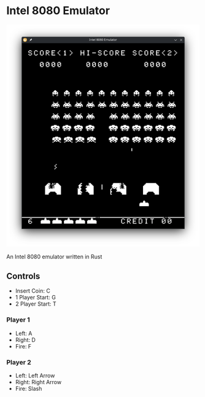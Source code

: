 # Intel 8080 Emulator

![A screenshot of the emulator](./screenshot.png)

An Intel 8080 emulator written in Rust

## Controls
- Insert Coin: C
- 1 Player Start: G
- 2 Player Start: T
### Player 1
- Left: A
- Right: D
- Fire: F
### Player 2
- Left: Left Arrow
- Right: Right Arrow
- Fire: Slash
